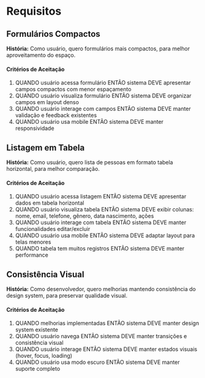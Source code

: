 # Requisitos

## Formulários Compactos

**História:** Como usuário, quero formulários mais compactos, para melhor aproveitamento do espaço.

#### Critérios de Aceitação

1. QUANDO usuário acessa formulário ENTÃO sistema DEVE apresentar campos compactos com menor espaçamento
2. QUANDO usuário visualiza formulário ENTÃO sistema DEVE organizar campos em layout denso
3. QUANDO usuário interage com campos ENTÃO sistema DEVE manter validação e feedback existentes
4. QUANDO usuário usa mobile ENTÃO sistema DEVE manter responsividade

## Listagem em Tabela

**História:** Como usuário, quero lista de pessoas em formato tabela horizontal, para melhor comparação.

#### Critérios de Aceitação

1. QUANDO usuário acessa listagem ENTÃO sistema DEVE apresentar dados em tabela horizontal
2. QUANDO usuário visualiza tabela ENTÃO sistema DEVE exibir colunas: nome, email, telefone, gênero, data nascimento, ações
3. QUANDO usuário interage com tabela ENTÃO sistema DEVE manter funcionalidades editar/excluir
4. QUANDO usuário usa mobile ENTÃO sistema DEVE adaptar layout para telas menores
5. QUANDO tabela tem muitos registros ENTÃO sistema DEVE manter performance

## Consistência Visual

**História:** Como desenvolvedor, quero melhorias mantendo consistência do design system, para preservar qualidade visual.

#### Critérios de Aceitação

1. QUANDO melhorias implementadas ENTÃO sistema DEVE manter design system existente
2. QUANDO usuário navega ENTÃO sistema DEVE manter transições e consistência visual
3. QUANDO usuário interage ENTÃO sistema DEVE manter estados visuais (hover, focus, loading)
4. QUANDO usuário usa modo escuro ENTÃO sistema DEVE manter suporte completo